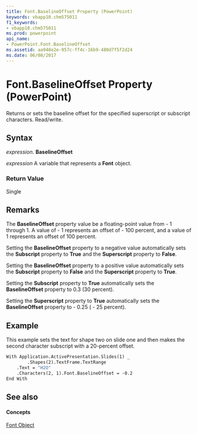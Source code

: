 ```yaml
---
title: Font.BaselineOffset Property (PowerPoint)
keywords: vbapp10.chm575011
f1_keywords:
- vbapp10.chm575011
ms.prod: powerpoint
api_name:
- PowerPoint.Font.BaselineOffset
ms.assetid: aa948e2e-957c-ff4c-16b9-480d7f5f2d24
ms.date: 06/08/2017
---
```



# Font.BaselineOffset Property (PowerPoint)

Returns or sets the baseline offset for the specified superscript or subscript characters. Read/write.


## Syntax

 _expression_. **BaselineOffset**

 _expression_ A variable that represents a **Font** object.


### Return Value

Single


## Remarks

The  **BaselineOffset** property value be a floating-point value from - 1 through 1. A value of - 1 represents an offset of - 100 percent, and a value of 1 represents an offset of 100 percent.

Setting the  **BaselineOffset** property to a negative value automatically sets the **Subscript** property to **True** and the **Superscript** property to **False**.

Setting the  **BaselineOffset** property to a positive value automatically sets the **Subscript** property to **False** and the **Superscript** property to **True**.

Setting the  **Subscript** property to **True** automatically sets the **BaselineOffset** property to 0.3 (30 percent).

Setting the  **Superscript** property to **True** automatically sets the **BaselineOffset** property to - 0.25 ( - 25 percent).


## Example

This example sets the text for shape two on slide one and then makes the second character subscript with a 20-percent offset.


```vb
With Application.ActivePresentation.Slides(1) _
        .Shapes(2).TextFrame.TextRange
    .Text = "H2O"
    .Characters(2, 1).Font.BaselineOffset = -0.2
End With
```


## See also


#### Concepts


[Font Object](PowerPoint.Font.md)

